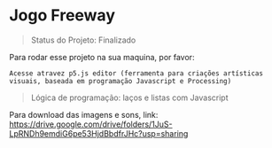 # Jogo Freeway #

> Status do Projeto: Finalizado

Para rodar esse projeto na sua maquina, por favor:
```
Acesse atravez p5.js editor (ferramenta para criações artísticas visuais, baseada em programação Javascript e Processing)
```
> Lógica de programação: laços e listas com Javascript

Para download das imagens e sons, link:
https://drive.google.com/drive/folders/1JuS-LpRNDh9emdiG6pe53HjdBbdfrJHc?usp=sharing
